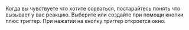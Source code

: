 Когда вы чувствуете что хотите сорваться, постарайтесь понять что вызывает у вас реакцию. Выберите или создайте при помощи кнопки плюс триггер. При нажатии на кнопку триггер откроется окно.